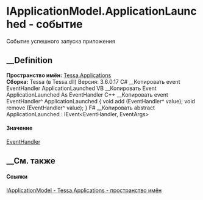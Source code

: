 # IApplicationModel.ApplicationLaunched - событие
Событие успешного запуска приложения
## __Definition
 **Пространство имён:** [Tessa.Applications](N_Tessa_Applications.htm)  
 **Сборка:** Tessa (в Tessa.dll) Версия: 3.6.0.17
C# __Копировать
     event EventHandler ApplicationLaunched
VB __Копировать
     Event ApplicationLaunched As EventHandler
C++ __Копировать
     event EventHandler^ ApplicationLaunched {
    	void add (EventHandler^ value);
    	void remove (EventHandler^ value);
    }
F# __Копировать
     abstract ApplicationLaunched : IEvent<EventHandler,
        EventArgs>
#### Значение
[EventHandler](https://learn.microsoft.com/dotnet/api/system.eventhandler)
##  __См. также
#### Ссылки
[IApplicationModel - ](T_Tessa_Applications_IApplicationModel.htm)
[Tessa.Applications - пространство имён](N_Tessa_Applications.htm)
